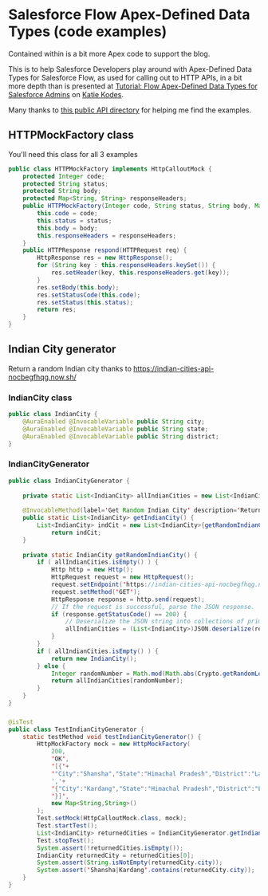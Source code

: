 # Salesforce Flow Apex-Defined Data Types (code examples)

Contained within is a bit more Apex code to support the blog.

This is to help Salesforce Developers play around with Apex-Defined Data Types for Salesforce Flow, as used for calling out to HTTP APIs, in a bit more depth than is presented at [Tutorial: Flow Apex-Defined Data Types for Salesforce Admins](https://katiekodes.com/flow-apex-defined-data-types/) on  [Katie Kodes](https://katiekodes.com).

Many thanks to [this public API directory](https://github.com/public-apis/public-apis) for helping me find the examples.

## HTTPMockFactory class

You'll need this class for all 3 examples

```java
public class HTTPMockFactory implements HttpCalloutMock {
    protected Integer code;
    protected String status;
    protected String body;
    protected Map<String, String> responseHeaders;
    public HTTPMockFactory(Integer code, String status, String body, Map<String, String> responseHeaders) {
        this.code = code;
        this.status = status;
        this.body = body;
        this.responseHeaders = responseHeaders;
    }
    public HTTPResponse respond(HTTPRequest req) {
        HttpResponse res = new HttpResponse();
        for (String key : this.responseHeaders.keySet()) {
            res.setHeader(key, this.responseHeaders.get(key));
        }
        res.setBody(this.body);
        res.setStatusCode(this.code);
        res.setStatus(this.status);
        return res;
    }
}
```

## Indian City generator

Return a random Indian city thanks to https://indian-cities-api-nocbegfhqg.now.sh/

### IndianCity class

```java
public class IndianCity {
    @AuraEnabled @InvocableVariable public String city;
    @AuraEnabled @InvocableVariable public String state;
    @AuraEnabled @InvocableVariable public String district;
}
```

### IndianCityGenerator

```java
public class IndianCityGenerator {
    
    private static List<IndianCity> allIndianCities = new List<IndianCity>();
    
    @InvocableMethod(label='Get Random Indian City' description='Returns a response from the public Indian Cities API')
    public static List<IndianCity> getIndianCity() {
        List<IndianCity> indCit = new List<IndianCity>{getRandomIndianCity()};
            return indCit;
    }
    
    private static IndianCity getRandomIndianCity() {
        if ( allIndianCities.isEmpty() ) {
            Http http = new Http();
            HttpRequest request = new HttpRequest();
            request.setEndpoint('https://indian-cities-api-nocbegfhqg.now.sh/cities');
            request.setMethod('GET');
            HttpResponse response = http.send(request);
            // If the request is successful, parse the JSON response.
            if (response.getStatusCode() == 200) {
                // Deserialize the JSON string into collections of primitive data types.
                allIndianCities = (List<IndianCity>)JSON.deserialize(response.getBody(), List<IndianCity>.class);
            }
        }
        if ( allIndianCities.isEmpty() ) {
            return new IndianCity();
        } else {
            Integer randomNumber = Math.mod(Math.abs(Crypto.getRandomLong().intValue()),allIndianCities.size());
            return allIndianCities[randomNumber]; 
        }
    }
}
```

### 
```java
@isTest
public class TestIndianCityGenerator {
    static testMethod void testIndianCityGenerator() {
        HttpMockFactory mock = new HttpMockFactory(
            200, 
            'OK', 
            '[{'+
            '"City":"Shansha","State":"Himachal Pradesh","District":"Lahual"}'+
            ','+
            '{"City":"Kardang","State":"Himachal Pradesh","District":"Lahual"'+
            '}]', 
            new Map<String,String>()
        );
        Test.setMock(HttpCalloutMock.class, mock);
        Test.startTest();
        List<IndianCity> returnedCities = IndianCityGenerator.getIndianCity();
        Test.stopTest();
        System.assert(!returnedCities.isEmpty());
        IndianCity returnedCity = returnedCities[0];
        System.assert(String.isNotEmpty(returnedCity.city));
        System.assert('Shansha|Kardang'.contains(returnedCity.city));
    }
}
```
